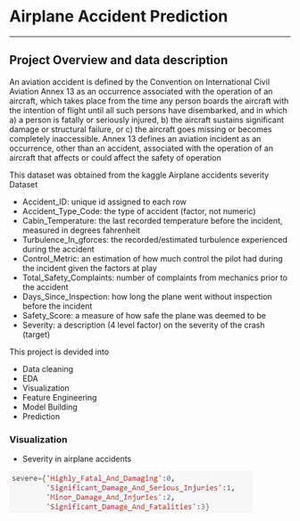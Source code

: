 # Airplane Accident Prediction

-------------------------------------------------------------------------------------------------------------------------------------------------------------------------------

## Project Overview and data description

An aviation accident is defined by the Convention on International Civil Aviation Annex 13 as an occurrence associated with the operation of an aircraft, which takes place from the time any person boards the aircraft with the intention of flight until all such persons have disembarked, and in which a) a person is fatally or seriously injured, b) the aircraft sustains significant damage or structural failure, or c) the aircraft goes missing or becomes completely inaccessible. Annex 13 defines an aviation incident as an occurrence, other than an accident, associated with the operation of an aircraft that affects or could affect the safety of operation

This dataset was obtained from the kaggle Airplane accidents severity Dataset

- Accident_ID:                unique id assigned to each row
- Accident_Type_Code:           the type of accident (factor, not numeric)
- Cabin_Temperature:            the last recorded temperature before the incident, measured in degrees fahrenheit
- Turbulence_In_gforces:      the recorded/estimated turbulence experienced during the accident
- Control_Metric:               an estimation of how much control the pilot had during the incident given the factors at play
- Total_Safety_Complaints:     number of complaints from mechanics prior to the accident
- Days_Since_Inspection:        how long the plane went without inspection before the incident
- Safety_Score:                 a measure of how safe the plane was deemed to be
- Severity:                    a description (4 level factor) on the severity of the crash (target)

This project is devided into 
- Data cleaning
- EDA 
- Visualization
- Feature Engineering
- Model Building
- Prediction

### Visualization
- Severity in airplane accidents


![Severity](https://github.com/pranaymohadikar/Machine-Learning-Projects-/blob/master/Airplane%20accidents%20severity%20Dataset/readme-resources/severity.PNG)

